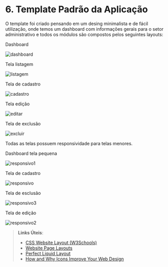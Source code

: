 # 6. Template Padrão da Aplicação

O template foi criado pensando em um desing minimalista e de fácil utilização, onde temos um dashboard com informações gerais para o setor administrativo e todos os módulos são compostos pelos seguintes layouts:

Dashboard

![dashboard](https://github.com/ICEI-PUC-Minas-PMV-ADS/pmv-ads-2023-2-e2-proj-int-t3-pmv-ads-2023-2-e2-proj-web-t3-g1-cadastroDeProcessos/assets/126068378/cb0d4adb-5932-496f-94b5-30824674e0b8)

Tela listagem

![listagem](https://github.com/ICEI-PUC-Minas-PMV-ADS/pmv-ads-2023-2-e2-proj-int-t3-pmv-ads-2023-2-e2-proj-web-t3-g1-cadastroDeProcessos/assets/126068378/c3f3425e-60e0-4b5d-af6c-da30f810bae9)

Tela de cadastro

![cadastro](https://github.com/ICEI-PUC-Minas-PMV-ADS/pmv-ads-2023-2-e2-proj-int-t3-pmv-ads-2023-2-e2-proj-web-t3-g1-cadastroDeProcessos/assets/126068378/c7734a47-f1d6-4a35-8507-cddd6832f449)


Tela edição

![editar](https://github.com/ICEI-PUC-Minas-PMV-ADS/pmv-ads-2023-2-e2-proj-int-t3-pmv-ads-2023-2-e2-proj-web-t3-g1-cadastroDeProcessos/assets/126068378/e9764563-bc20-4f98-a503-3f6f50d20c85)

Tela de exclusão

![excluir](https://github.com/ICEI-PUC-Minas-PMV-ADS/pmv-ads-2023-2-e2-proj-int-t3-pmv-ads-2023-2-e2-proj-web-t3-g1-cadastroDeProcessos/assets/126068378/e7224d8f-d39c-4141-8f58-95a5585932d0)



Todas as telas possuem responsividade para telas menores.

Dashboard tela pequena

![responsivo1](https://github.com/ICEI-PUC-Minas-PMV-ADS/pmv-ads-2023-2-e2-proj-int-t3-pmv-ads-2023-2-e2-proj-web-t3-g1-cadastroDeProcessos/assets/126068378/4324c012-31ad-4300-a786-8a68fc3290d0)

Tela de cadastro 

![responsivo](https://github.com/ICEI-PUC-Minas-PMV-ADS/pmv-ads-2023-2-e2-proj-int-t3-pmv-ads-2023-2-e2-proj-web-t3-g1-cadastroDeProcessos/assets/126068378/942dd420-4f38-4b3b-bfc8-33fdc875e86f)

Tela de esclusão

![responsivo3](https://github.com/ICEI-PUC-Minas-PMV-ADS/pmv-ads-2023-2-e2-proj-int-t3-pmv-ads-2023-2-e2-proj-web-t3-g1-cadastroDeProcessos/assets/126068378/f1d91f99-0616-4c89-8d48-add04934019d)


Tela de edição

![responsivo2](https://github.com/ICEI-PUC-Minas-PMV-ADS/pmv-ads-2023-2-e2-proj-int-t3-pmv-ads-2023-2-e2-proj-web-t3-g1-cadastroDeProcessos/assets/126068378/98b1ee05-fb58-4843-b141-d383767f943d)


> **Links Úteis**:
>
> - [CSS Website Layout (W3Schools)](https://www.w3schools.com/css/css_website_layout.asp)
> - [Website Page Layouts](http://www.cellbiol.com/bioinformatics_web_development/chapter-3-your-first-web-page-learning-html-and-css/website-page-layouts/)
> - [Perfect Liquid Layout](https://matthewjamestaylor.com/perfect-liquid-layouts)
> - [How and Why Icons Improve Your Web Design](https://usabilla.com/blog/how-and-why-icons-improve-you-web-design/)
